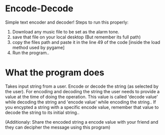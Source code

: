 # Encode-Decode
 Simple text encoder and decoder!
Steps to run this properly:
1. Download any music file to be set as the alarm tone.
2. save that file on your local desktop (But remember its full path)
3. copy the files path and paste it in the line 49 of the code [inside the load method used by pygame]
4. Run the program..


# What the program does
Takes input string from a user. Encode or decode the string (as selected by the user).
For encoding and decoding the string the user needs to provide a value at the time of doing the operation.
This value is called 'decode value' while decoding the string and 'encode value' while encoding the string..
If you encypted a string with a specific encode value, remember that value to decode the string to its initial string..

(Additionaly: Share the encoded string a encode value with your friend and they can decipher the message using this program)
